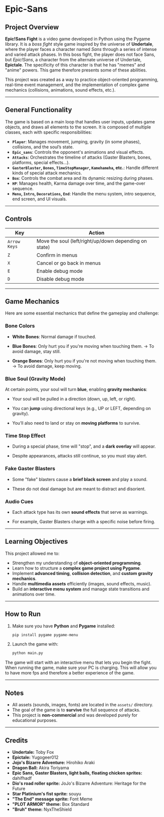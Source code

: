 # Epic-Sans
## Project Overview

**Epic!Sans Fight** is a video game developed in Python using the Pygame library. It is a *boss fight* style game inspired by the universe of **Undertale**, where the player faces a character named *Sans* through a series of intense and varied attack phases. In this boss fight, the player does not face Sans, but *Epic!Sans*, a character from the alternate universe of Undertale, **Epictale**. The specificity of this character is that he has "memes" and "anime" powers. This game therefore presents some of these abilities.

This project was created as a way to practice object-oriented programming, real-time event management, and the implementation of complex game mechanics (collisions, animations, sound effects, etc.).

---

## General Functionality

The game is based on a main loop that handles user inputs, updates game objects, and draws all elements to the screen. It is composed of multiple classes, each with specific responsibilities:

* **`Player`**: Manages movement, jumping, gravity (in some phases), collisions, and the soul’s state.
* **`Epic_sans`**: Controls the opponent's animations and visual effects.
* **`Attacks`**: Orchestrates the timeline of attacks (Gaster Blasters, bones, platforms, special effects...).
* **`GasterBlaster`, `Bones`, `TimeStopManager`, `Kamehameha`, etc.**: Handle different kinds of special attack mechanics.
* **`Box`**: Controls the combat area and its dynamic resizing during phases.
* **`HP`**: Manages health, Karma damage over time, and the game-over sequence.
* **`Menu`, `Intro`, `Decorations`, `End`**: Handle the menu system, intro sequence, end screen, and UI visuals.

---

## Controls

| Key          | Action                                                |
| ------------ | ----------------------------------------------------- |
| `Arrow Keys` | Move the soul (left/right/up/down depending on state) |
| `Z`          | Confirm in menus                                      |
| `X`          | Cancel or go back in menus                            |
| `E`          | Enable debug mode                                     |
| `D`          | Disable debug mode                                    |

---

## Game Mechanics

Here are some essential mechanics that define the gameplay and challenge:

### Bone Colors
* **White Bones**: Normal damage if touched.

* **Blue Bones**: Only hurt you if you're moving when touching them.
→ To avoid damage, stay still.

* **Orange Bones**: Only hurt you if you're not moving when touching them.
→ To avoid damage, keep moving.

### Blue Soul (Gravity Mode)
At certain points, your soul will turn **blue**, enabling **gravity mechanics**:

* Your soul will be pulled in a direction (down, up, left, or right).

* You can **jump** using directional keys (e.g., UP or LEFT, depending on gravity).

* You’ll also need to land or stay on **moving platforms** to survive.

### Time Stop Effect
* During a special phase, time will "stop", and a **dark overlay** will appear.

* Despite appearances, attacks still continue, so you must stay alert.

### Fake Gaster Blasters
* Some "fake" blasters cause a **brief black screen** and play a sound.

* These do not deal damage but are meant to distract and disorient.

### Audio Cues
* Each attack type has its own **sound effects** that serve as warnings.

* For example, Gaster Blasters charge with a specific noise before firing.

---

## Learning Objectives

This project allowed me to:

* Strengthen my understanding of **object-oriented programming**.
* Learn how to structure a **complex game project using Pygame**.
* Implement **advanced timing**, **collision detection**, and **custom gravity mechanics**.
* Handle **multimedia assets** efficiently (images, sound effects, music).
* Build an **interactive menu system** and manage state transitions and animations over time.

---

## How to Run

1. Make sure you have **Python** and **Pygame** installed:

   ```bash
   pip install pygame pygame-menu
   ```
2. Launch the game with:

   ```bash
   python main.py
   ```

The game will start with an interactive menu that lets you begin the fight.
When running the game, make sure your PC is charging. This will allow you to have more fps and therefore a better experience of the game.

---

## Notes

* All assets (sounds, images, fonts) are located in the `assets/` directory.
* The goal of the game is to **survive** the full sequence of attacks.
* This project is **non-commercial** and was developed purely for educational purposes.

---

## Credits

* **Undertale:** Toby Fox
* **Epictale:** Yugogeer012
* **Jojo's Bizarre Adventure:** Hirohiko Araki
* **Dragon Ball:** Akira Toriyama
* **Epic Sans, Gaster Blasters, light balls, floating chicken sprites:** dahifhadf
* **Dio's road roller sprite:** JoJo's Bizarre Adventure: Heritage for the Future
* **Star Platinium's fist sprite:** souyu
* **"The End" message sprite:** Font Meme
* **"PLOT ARMOR" theme:** Box Standard
* **"Bruh" theme:** NyxTheShield
